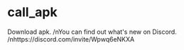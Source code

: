 # call_apk
Download apk.
/nYou can find out what's new on Discord.
/nhttps://discord.com/invite/Wpwq6eNKXA
